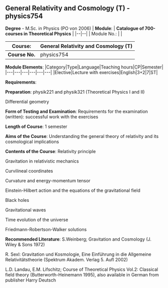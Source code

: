 ## General Relativity and Cosmology (T) - physics754

**Degree** - M.Sc. in Physics (PO von 2006)
| **Module**: | **Catalogue of 700-courses in Theoretical Physics** |
|--|--|
| Module No.: |  |

| **Course**: | General Relativity and Cosmology (T) |
|------|------|
| **Course No.** | physics754 |

**Module Elements**:
|Category|Type|Language|Teaching hours|CP|Semester|
|---|---|---|---|---|---|
|Elective|Lecture with exercises|English|3+2|7|ST|

**Requirements**:


**Preparation**:
physik221 and physik321 (Theoretical Physics I and II)

Differential geometry

**Form of Testing and Examination**:
Requirements for the examination (written): successful work with the exercises

**Length of Course**:
1 semester

**Aims of the Course**:
Understanding the general theory of relativity and its cosmological implications

**Contents of the Course**:
Relativity principle

Gravitation in relativistic mechanics

Curvilineal coordinates

Curvature and energy-momentum tensor

Einstein-Hilbert action and the equations of the gravitational field

Black holes

Gravitational waves

Time evolution of the universe

Friedmann-Robertson-Walker solutions

**Recommended Literature**:
S.Weinberg; Gravitation and Cosmology (J. Wiley & Sons 1972)

R. Sexl: Gravitation und Kosmologie, Eine Einführung in die Allgemeine Relativitätstheorie (Spektrum Akadem. Verlag 5. Aufl 2002)

L.D. Landau, E.M. Lifschitz; Course of Theoretical Physics Vol.2: Classical field theory (Butterworth-Heinemann 1995), also available in German from publisher Harry Deutsch


